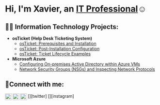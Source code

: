 <h1>Hi, I'm Xavier, an <a href="https://www.linkedin.com/in/xavier-bailey-85a34778">IT Professional</a>☺</h1>

<h2>👨‍💻 Information Technology Projects:</h2>

- <b>osTicket (Help Desk Ticketing System)</b>
  - [osTicket: Prerequisites and Installation](https://github.com/xavierbailey2023/osticket-prereqs)
  - [osTicket: Post-Installation Configuration](https://github.com/xavierbailey2023/post-install-config)
  - [osTicket: Ticket Lifecycle Examples](https://github.com/xavierbailey2023/ticket-lifecycle)
- <b>Microsoft Azure</b>
  - [Configuring On-premises Active Directory within Azure VMs](https://github.com/xavierbailey2023/configure-ad)
  - [Network Security Groups (NSGs) and Inspecting Network Protocols](https://github.com/xavierbailey2023/azure-network-protocols)

<h2>🤳Connect with me:</h2>

[<img align="left" alt="Josh | Twitter" width="22px" src="https://cdn.jsdelivr.net/npm/simple-icons@v3/icons/twitter.svg" />][twitter]
[<img align="left" alt="Josh | LinkedIn" width="22px" src="https://cdn.jsdelivr.net/npm/simple-icons@v3/icons/linkedin.svg" />][linkedin]
[<img align="left" alt="Josh | Instagram" width="22px" src="https://cdn.jsdelivr.net/npm/simple-icons@v3/icons/instagram.svg" />][instagram]


[linkedin]: https://www.linkedin.com/in/xavier-bailey-85a34778
